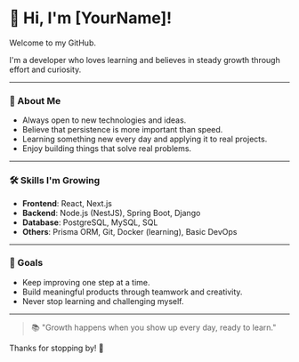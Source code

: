 # 👋 Hi, I'm [YourName]!

Welcome to my GitHub.

I'm a developer who loves learning and believes in steady growth through effort and curiosity.

---

### 🌱 About Me

- Always open to new technologies and ideas.
- Believe that persistence is more important than speed.
- Learning something new every day and applying it to real projects.
- Enjoy building things that solve real problems.

---

### 🛠️ Skills I'm Growing

- **Frontend**: React, Next.js
- **Backend**: Node.js (NestJS), Spring Boot, Django
- **Database**: PostgreSQL, MySQL, SQL
- **Others**: Prisma ORM, Git, Docker (learning), Basic DevOps

---

### 🚀 Goals

- Keep improving one step at a time.
- Build meaningful products through teamwork and creativity.
- Never stop learning and challenging myself.

---

> 📚 "Growth happens when you show up every day, ready to learn."

Thanks for stopping by! 🌟
